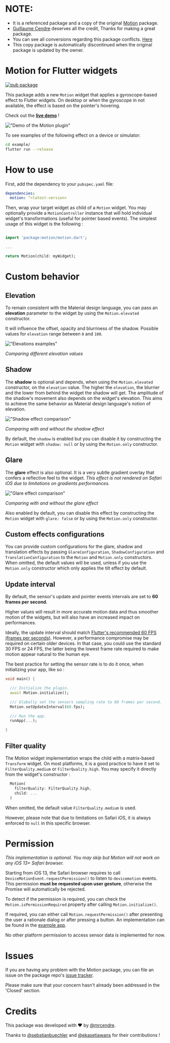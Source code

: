 # NOTE: 
- It is a referenced package and a copy of the original [Motion](https://pub.dev/packages/motion) package. 
- [Guillaume Cendre](https://github.com/mrcendre) deserves all the credit, Thanks for making a great package.
- You can see all conversions regarding this package conflicts. [Here](https://github.com/mrcendre/motion/issues/11)
- This copy package is automatically discontinued when the original package is updated by the owner.

# Motion for Flutter widgets

[![pub package](https://img.shields.io/pub/v/motion.svg)](https://pub.dev/packages/motion)


This package adds a new `Motion` widget that applies a gyroscope-based effect to Flutter widgets. On desktop or when the gyroscope in not available, the effect is based on the pointer's hovering.

Check out the **[live demo](https://cendre.me/motion_example/)** !


!["Demo of the Motion plugin"](https://github.com/mrcendre/motion/raw/main/gifs/demo.gif)

To see examples of the following effect on a device or simulator:

```bash
cd example/
flutter run --release
```

# How to use 

First, add the dependency to your `pubspec.yaml` file:

```yaml
dependencies:
  motion: ^<latest-version>
```

Then, wrap your target widget as child of a `Motion` widget. You may optionally provide a `MotionController` instance that will hold individual widget's transformations (useful for pointer based events). The simplest usage of this widget is the following :

```dart

import 'package:motion/motion.dart';

...

return Motion(child: myWidget);

```

# Custom behavior

## Elevation

To remain consistent with the Material design language, you can pass an **elevation** parameter to the widget by using the `Motion.elevated` constructor. 

It will influence the offset, opacity and blurriness of the shadow. Possible values for `elevation` range between `0` and `100`.

!["Elevations examples"](https://github.com/mrcendre/motion/raw/main/gifs/elevations.gif)

_Comparing different elevation values_

## Shadow

The **shadow** is optional and depends, when using the `Motion.elevated` constructor, on the `elevation` value. The higher the `elevation`, the blurrier and the lower from behind the widget the shadow will get. The amplitude of the shadow's movement also depends on the widget's elevation. This aims to achieve the same behavior as Material design language's notion of elevation.

!["Shadow effect comparison"](https://github.com/mrcendre/motion/raw/main/gifs/shadow.gif)

_Comparing with and without the shadow effect_

By default, the `shadow` is enabled but you can disable it by constructing the `Motion` widget with `shadow: null` or by using the `Motion.only` constructor. 

## Glare

The **glare** effect is also optional. It is a very subtle gradient overlay that confers a reflective feel to the widget. *This effect is not rendered on Safari iOS due to limitations on gradients performances.*

!["Glare effect comparison"](https://github.com/mrcendre/motion/raw/main/gifs/glare.gif)

_Comparing with and without the glare effect_

Also enabled by default, you can disable this effect by constructing the `Motion` widget with `glare: false` or by using the `Motion.only` constructor.

## Custom effects configurations

You can provide custom configurations for the glare, shadow and translation effects by passing `GlareConfiguration`, `ShadowConfiguration` and `TranslationConfiguration` to the `Motion` and `Motion.only` constructors. When omitted, the default values will be used, unless if you use the `Motion.only` constructor which only applies the tilt effect by default.

## Update interval

By default, the sensor's update and pointer events intervals are set to **60 frames per second**.

Higher values will result in more accurate motion data and thus smoother motion of the widgets,
but will also have an increased impact on performances.

Ideally, the update interval should match [Flutter's recommended 60 FPS (frames per seconds)](https://docs.flutter.dev/perf/ui-performance). However, a performance compromise may be required on certain older devices. In that case, you could use the standard 30 FPS or 24 FPS, the latter being the lowest frame rate required to make motion appear natural to the human eye.

The best practice for setting the sensor rate is to do it once, when initializing your app, like so :

```dart
void main() {

  /// Initialize the plugin.
  await Motion.initialize();

  /// Globally set the sensors sampling rate to 60 frames per second.
  Motion.setUpdateInterval(60.fps);

  /// Run the app.
  runApp(...);

}
```


## Filter quality

The Motion widget implementation wraps the child with a matrix-based `Transform` widget. On most platforms, it is a good practice to have it set to `FilterQuality.medium` or `FilterQuality.high`. You may specify it directly from the widget's constructor :

```dart
  Motion(
    filterQuality: FilterQuality.high,
    child: ...
  )
```

When omitted, the default value `FilterQuality.medium` is used.

However, please note that due to limitations on Safari iOS, it is always enforced to `null` in this specific browser.


# Permission

*This implementation is optional. You may skip but Motion will not work on any iOS 13+ Safari browser.*

Starting from iOS 13, the Safari browser requires to call `DeviceMotionEvent.requestPermission()` to listen to `devicemotion` events. This permission **must be requested upon user gesture**, otherwise the Promise will automatically be rejected.

To detect if the permission is required, you can check the `Motion.isPermissionRequired` property after calling `Motion.initialize()`.

If required, you can either call `Motion.requestPermission()` after presenting the user a rationale dialog or after pressing a button. An implementation can be found in the [example app](https://cendre.me/motion_example/).

No other platform permission to access sensor data is implemented for now.

# Issues

If you are having any problem with the Motion package, you can file an issue on the package repo's [issue tracker](https://github.com/mrcendre/motion/issues/).

Please make sure that your concern hasn't already been addressed in the 'Closed' section.

# Credits

This package was developed with ♥ by [@mrcendre](https://cendre.me/).

Thanks to [@sebstianbuechler](https://github.com/sebastianbuechler) and [@ekasetiawans](https://github.com/ekasetiawans) for their contributions !